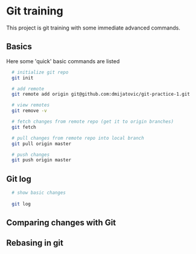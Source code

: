 # Git training

This project is git training with some immediate advanced commands.


## Basics

Here some 'quick' basic commands are listed

```bash
  # initialize git repo
  git init

  # add remote
  git remote add origin git@github.com:dmijatovic/git-practice-1.git

  # view remotes
  git remove -v

  # fetch changes from remote repo (get it to origin branches)
  git fetch

  # pull changes from remote repo into local branch
  git pull origin master

  # push changes
  git push origin master

```

## Git log

```bash
  # show basic changes
  
  git log

```





## Comparing changes with Git




## Rebasing in git

